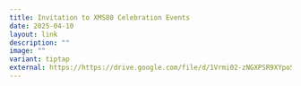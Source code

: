```yaml
---
title: Invitation to XMS80 Celebration Events
date: 2025-04-10
layout: link
description: ""
image: ""
variant: tiptap
external: https://https://drive.google.com/file/d/1Vrmi02-zNGXPSR9XYpoScAuK0xuGuika/view?usp=sharing
---
```

